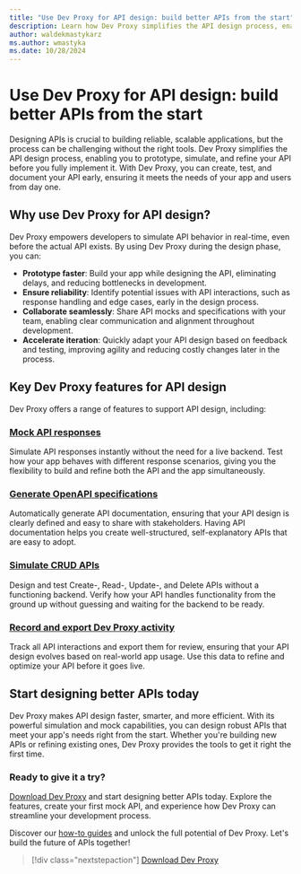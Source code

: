 ```yaml
---
title: "Use Dev Proxy for API design: build better APIs from the start"
description: Learn how Dev Proxy simplifies the API design process, enabling you to prototype, simulate, and refine your API before you fully implement it.
author: waldekmastykarz
ms.author: wmastyka
ms.date: 10/28/2024
---
```


# Use Dev Proxy for API design: build better APIs from the start

Designing APIs is crucial to building reliable, scalable applications, but the process can be challenging without the right tools. Dev Proxy simplifies the API design process, enabling you to prototype, simulate, and refine your API before you fully implement it. With Dev Proxy, you can create, test, and document your API early, ensuring it meets the needs of your app and users from day one.

## Why use Dev Proxy for API design?

Dev Proxy empowers developers to simulate API behavior in real-time, even before the actual API exists. By using Dev Proxy during the design phase, you can:

- **Prototype faster**: Build your app while designing the API, eliminating delays, and reducing bottlenecks in development.
- **Ensure reliability**: Identify potential issues with API interactions, such as response handling and edge cases, early in the design process.
- **Collaborate seamlessly**: Share API mocks and specifications with your team, enabling clear communication and alignment throughout development.
- **Accelerate iteration**: Quickly adapt your API design based on feedback and testing, improving agility and reducing costly changes later in the process.

## Key Dev Proxy features for API design

Dev Proxy offers a range of features to support API design, including:

### [Mock API responses](../how-to/mock-responses.md)

Simulate API responses instantly without the need for a live backend. Test how your app behaves with different response scenarios, giving you the flexibility to build and refine both the API and the app simultaneously.

### [Generate OpenAPI specifications](../how-to/generate-openapi-spec.md)

Automatically generate API documentation, ensuring that your API design is clearly defined and easy to share with stakeholders. Having API documentation helps you create well-structured, self-explanatory APIs that are easy to adopt.

### [Simulate CRUD APIs](../how-to/simulate-crud-api.md)

Design and test Create-, Read-, Update-, and Delete APIs without a functioning backend. Verify how your API handles functionality from the ground up without guessing and waiting for the backend to be ready.

### [Record and export Dev Proxy activity](../how-to/record-and-export-proxy-activity.md)

Track all API interactions and export them for review, ensuring that your API design evolves based on real-world app usage. Use this data to refine and optimize your API before it goes live.

## Start designing better APIs today

Dev Proxy makes API design faster, smarter, and more efficient. With its powerful simulation and mock capabilities, you can design robust APIs that meet your app's needs right from the start. Whether you're building new APIs or refining existing ones, Dev Proxy provides the tools to get it right the first time.

### Ready to give it a try?

[Download Dev Proxy](../get-started.md) and start designing better APIs today. Explore the features, create your first mock API, and experience how Dev Proxy can streamline your development process.

Discover our [how-to guides](../how-to/overview.md) and unlock the full potential of Dev Proxy. Let's build the future of APIs together!

> [!div class="nextstepaction"]
> [Download Dev Proxy](../get-started.md)
